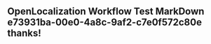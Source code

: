<properties
ms.topic="hero-topic"
ms.test1="hero-topic"
ms.test2="test"/>

## OpenLocalization Workflow Test MarkDown e73931ba-00e0-4a8c-9af2-c7e0f572c80e thanks!
